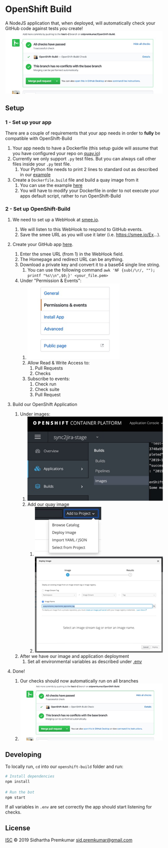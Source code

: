 # OpenShift Build
A NodeJS application that, when deployed, will automatically check your GitHub code against tests *you* create!
![Example](docs/check_example.jpeg)

## Setup

### 1 - Set up your app
There are a couple of requirements that your app needs in order to **fully** be compatible with OpenShift-Build
1. Your app needs to have a Dockerfile (this setup guide will assume that you have configured your repo on [quay.io](quat.io))
2. Currently we only support `.py` test files. But you can always call other files inside your `.py` test file. 
    1. Your Python file needs to print 2 lines to standard out as described in our [example](test_data/test.py)
3. Create a `Dockerfile.build` file and build a quay image from it
    1. You can use the example [here](Dockerfile.example)
    1. You will have to modify your Dockerfile in order to not execute your apps default script, rather to run OpenShift-Build

### 2 - Set up OpenShift-Build

1. We need to set up a WebHook at [smee.io](https://smee.io/). 
    1. We will listen to this WebHook to respond to GitHub events.
    2. Save the smee URL as you will use it later (i.e. https://smee.io/Ex...). 

2. Create your GitHub app [here](https://github.com/settings/apps).
    1. Enter the smee URL (from 1) in the WebHook field.
    2. The Homepage and redirect URL can be anything.
    3. Download a private key and convert it to a base64 single line string.
        1. You can use the following command `awk 'NF {sub(/\r/, ""); printf "%s\\n",$0;}' <your_file.pem>`
    4. Under "Permission & Events":
        1. ![GitHub Permission & Events](docs/permission_and_events.jpeg)
        1. Allow Read & Write Access to: 
            1. Pull Requests
            1. Checks
        2. Subscribe to events:
            1. Check run
            1. Check suite
            1. Pull Request

3. Build our OpenShift Application
    1. Under images:
        1. ![OpenShift images](docs/openShift_images.jpeg)
        1. Add our quay image
            1. ![Deploy image](docs/openShift_deploy_image.jpeg)
            2. ![Image name](docs/openShift_image_name.jpeg)
    2. After we have our image and application deployment
        1. Set all environmental variables as described under [.env](openshift-build/.env) 
4. Done! 
    1. Our checks should now automatically run on all branches
    1. ![Check example](docs/check_example.jpeg)


## Developing
To locally run, `cd` into our `openshift-build` folder and run:
```sh
# Install dependencies
npm install

# Run the bot
npm start
```
If all variables in `.env` are set correctly the app should start listening for checks.

## License

[ISC](LICENSE) © 2019 Sidhartha Premkumar <sid.premkumar@gmail.com>
